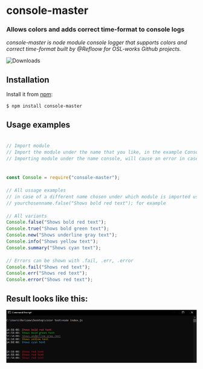 # console-master
### Allows colors and adds correct time-format to console logs

_console-master is node module console logger that supports colors and correct time-format_
_built by @Refloow for OSL-works Github projects._

<img src="https://img.shields.io/npm/dt/console-master.svg" alt="Downloads">

## Installation

Install it from [npm](https://www.npmjs.com/package/console-master):

    $ npm install console-master
    
## Usage examples

```js

// Import module
// Import the module under the name that you like, in the example Console with capital C is used
// Importing module under the name console, will cause an error in case of using standard console.log(".");


const Console = require("console-master");

// All ussage examples
// in case of a different name chosen under which module is imported use
// yourchosenname.false("Shows bold red text"); for example

// All variants
Console.false("Shows bold red text");
Console.true("Shows bold green text");
Console.new("Shows underline gray text");
Console.info("Shows yellow text");
Console.summary("Shows cyan text");

// Errors can be shown with .fail, .err, .error
Console.fail("Shows red text");
Console.err("Shows red text");
Console.error("Shows red text");
```

## Result looks like this:

<img src="https://github.com/OSL-Works/console-master/blob/main/.github/showcase/result.png" />
